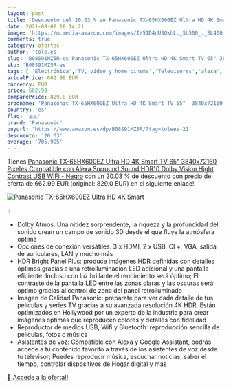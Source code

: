 ```yaml
---
layout: post
title: 'Descuento del 20.03 % en Panasonic TX-65HX600EZ Ultra HD 4K Smart'
date: 2021-09-08 18:14:21
image: 'https://m.media-amazon.com/images/I/51D4dU3QkhL._SL500_._SL400_.jpg'
comments: true
category: ofertas
author: 'tole.es'
slug: 'B08S91MZ5R-es Panasonic TX-65HX600EZ Ultra HD 4K Smart TV 65" 3840x72160...'
sku: 'B08S91MZ5R-es'
tags: [ 'Electrónica','TV, vídeo y home cinema','Televisores','alexa','panasonic', ]
actualPrice: 662.99 EUR
currency: EUR
price: 662.99
comparePrice: 829.0 EUR
prodname: 'Panasonic TX-65HX600EZ Ultra HD 4K Smart TV 65"  3840x72160 Píxeles  Compatible con Alexa  Surround Sound  HDR10  Dolby Vision  Hight Contrast  USB  WiFi - Negro'
country: 'es'
flag: '🇪🇸'
brand: 'Panasonic'
buyurl: 'https://www.amazon.es/dp/B08S91MZ5R/?tag=tolees-21'
descuento: '20.03'
average: '705.995'
---
```


Tienes [Panasonic TX-65HX600EZ Ultra HD 4K Smart TV 65"  3840x72160 Píxeles  Compatible con Alexa  Surround Sound  HDR10  Dolby Vision  Hight Contrast  USB  WiFi - Negro](https://www.amazon.es/dp/B08S91MZ5R/?tag=tolees-21) con un 20.03 % de descuento con precio de oferta de 662.99 EUR (original: 829.0 EUR) en el siguiente enlace!

[![Panasonic TX-65HX600EZ Ultra HD 4K Smart](https://m.media-amazon.com/images/I/51D4dU3QkhL._SL500_._SL400_.jpg)](https://www.amazon.es/dp/B08S91MZ5R/?tag=tolees-21)

ℹ️:

- Dolby Atmos: Una nitidez sorprendente, la riqueza y la profundidad del sonido crean un campo de sonido 3D desde el que fluye la atmósfera optima
- Opciones de conexión versátiles: 3 x HDMI, 2 x USB, CI +, VGA, salida de auriculares, LAN y mucho más
- HDR Bright Panel Plus: produce imágenes HDR definidas con detalles óptimos gracias a una retroiluminación LED adicional y una pantalla eficiente. Incluso con luz brillante el rendimiento será óptimo; El contraste de la pantalla LED entre las zonas claras y las oscuras será optimo gracias al control de zona del panel retroiluminado
- Imagen de Calidad Panasonic: prepárate para ver cada detalle de tus películas y series TV gracias a su avanzada resolución 4K HDR. Están optimizados en Hollywood por un experto de la industria para crear imágenes optimas que reproducen colores y detalles con fidelidad
- Reproductor de medios USB, Wifi y Bluetooth: reproducción sencilla de películas, fotos o música
- Asistentes de voz: Compatible con Alexa y Google Assistant, podrás accede a tu contenido favorito a través de los asistentes de voz desde tu televisor; Puedes reproducir música, escuchar noticias, saber el tiempo, controlar dispositivos de Hogar digital y más

[🛒 Accede a la oferta!!](https://www.amazon.es/dp/B08S91MZ5R/?tag=tolees-21)
